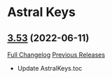 # Astral Keys

## [3.53](https://github.com/astralguild/AstralKeys/tree/3.53) (2022-06-11)
[Full Changelog](https://github.com/astralguild/AstralKeys/compare/3.52...3.53) [Previous Releases](https://github.com/astralguild/AstralKeys/releases)

- Update AstralKeys.toc  